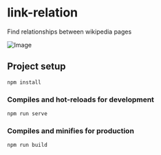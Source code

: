 # link-relation
Find relationships between  wikipedia pages


![Image](https://camo.githubusercontent.com/342b28f92ecf32470d670a236aaace78ee32809f1c0bdd56696d7d01c9e1fbed/68747470733a2f2f692e6962622e636f2f64347964646a512f323032312d30352d32392d32322d33362d33342e706e67)

## Project setup
```
npm install
```

### Compiles and hot-reloads for development
```
npm run serve
```

### Compiles and minifies for production
```
npm run build
```

